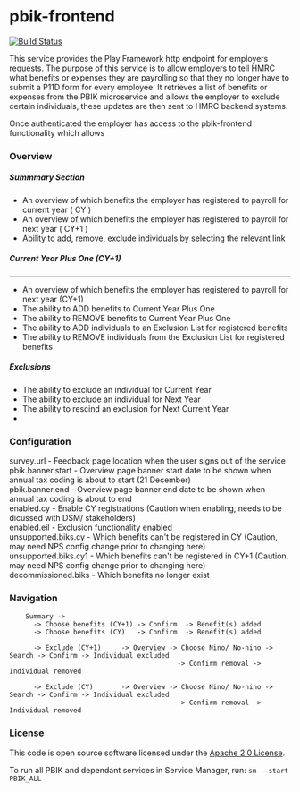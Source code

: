 # pbik-frontend

[![Build Status](https://travis-ci.org/hmrc/pbik-frontend.svg?branch=master)](https://travis-ci.org/hmrc/pbik-frontend)

This service provides the Play Framework http endpoint for employers requests. The purpose of this service is to allow employers to tell HMRC what benefits or expenses they are payrolling so that they no longer have to submit a P11D form for every employee. It retrieves a list of benefits or expenses from the PBIK microservice and allows the employer to exclude certain individuals, these updates are then sent to HMRC backend systems.

Once authenticated the employer has access to the pbik-frontend functionality which allows

### Overview 

##### Summmary Section

* An overview of which benefits the employer has registered to payroll for current year ( CY )
* An overview of which benefits the employer has registered to payroll for next year ( CY+1 )
* Ability to add, remove, exclude individuals by selecting the relevant link

##### Current Year Plus One (CY+1)
-----
* An overview of which benefits the employer has registered to payroll for next year (CY+1)
* The ability to ADD benefits to Current Year Plus One
* The ability to REMOVE benefits to Current Year Plus One
* The ability to ADD individuals to an Exclusion List for registered benefits
* The ability to REMOVE individuals from the Exclusion List for registered benefits

##### Exclusions

* The ability to exclude an individual for Current Year
* The ability to exclude an individual for Next Year
* The ability to rescind an exclusion for Next Current Year
* 

### Configuration

survey.url - Feedback page location when the user signs out of the service <br />
pbik.banner.start - Overview page banner start date to be shown when annual tax coding is about to start (21 December) <br />
pbik.banner.end - Overview page banner end date to be shown when annual tax coding is about to end <br />
enabled.cy - Enable CY registrations (Caution when enabling, needs to be dicussed with DSM/ stakeholders) <br />
enabled.eil - Exclusion functionality enabled <br />
unsupported.biks.cy - Which benefits can't be registered in CY (Caution, may need NPS config change prior to changing here) <br />
unsupported.biks.cy1 - Which benefits can't be registered in CY+1 (Caution, may need NPS config change prior to changing here) <br />
decommissioned.biks - Which benefits no longer exist <br />

### Navigation

        Summary -> 
          -> Choose benefits (CY+1) -> Confirm  -> Benefit(s) added
          -> Choose benefits (CY)   -> Confirm  -> Benefit(s) added
        
          -> Exclude (CY+1)     -> Overview -> Choose Nino/ No-nino -> Search -> Confirm -> Individual excluded
                                              -> Confirm removal -> Individual removed
                                              
          -> Exclude (CY)       -> Overview -> Choose Nino/ No-nino -> Search -> Confirm -> Individual excluded
                                              -> Confirm removal -> Individual removed
                                              

### License

This code is open source software licensed under the [Apache 2.0 License]("http://www.apache.org/licenses/LICENSE-2.0.html").

To run all PBIK and dependant services in Service Manager, run: `sm --start PBIK_ALL`
